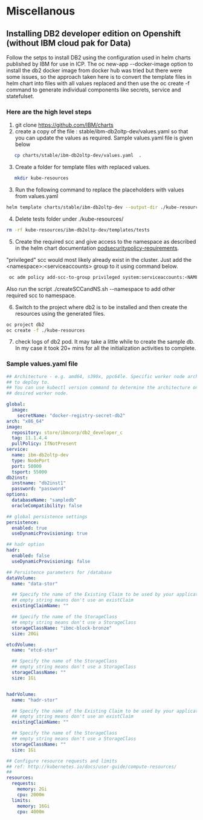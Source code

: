 # Miscellanous
Installing DB2 developer edition on Openshift (without IBM cloud pak for Data)
---


Follow the setps to install DB2 using the configuration used in helm charts published by IBM for use in ICP.
The oc new-app --docker-image option to install the db2 docker image from docker hub was tried but there were some issues, 
so the approach taken here is to convert the template files in helm chart into files with all values replaced and then use
the oc create -f  command to generate individual components like secrets, service and statefulset. 

<!--more-->
### Here are the high level steps
1. git clone https://github.com/IBM/charts
2. create a copy of the file : stable/ibm-db2oltp-dev/values.yaml  so that you can update the values as required. 
   Sample values.yaml file is given below
```bash
   cp charts/stable/ibm-db2oltp-dev/values.yaml  .
```
3. Create a folder for template files with replaced values.
```bash
   mkdir kube-resources
```
3. Run the following command to replace the placeholders with values from values.yaml
```bash
helm template charts/stable/ibm-db2oltp-dev --output-dir ./kube-resources/  --values ./values.yaml  --name db2-release
```
4. Delete tests folder under ./kube-resources/
```bash
rm -rf kube-resources/ibm-db2oltp-dev/templates/tests
```
5. Create the required scc and give access to the namespace as described in the helm chart documentation [podsecuritypolicy-requirements](https://github.com/IBM/charts/tree/master/stable/ibm-db2oltp-dev#podsecuritypolicy-requirements).

"privileged" scc would most likely already exist in the cluster. Just add  the \<namespace\>:\<serviceaccounts\> group to it using 
command below. 

```bash
 oc adm policy add-scc-to-group privileged system:serviceaccounts:<NAMESPACE>
```
Also run the script ./createSCCandNS.sh --namespace <NAMESPACE>  to add other required scc to namespace.

6. Switch to the project where db2 is to be installed  and then create the resources using the generated files.
```bash
oc project db2
oc create -f ./kube-resources
```

7. check logs of db2 pod. It may take a little while to create the sample db. In my case it took 20+ mins for all the 
initialization activities to complete.

### Sample values.yaml file


```yaml
## Architecture - e.g. amd64, s390x, ppc64le. Specific worker node architecture
## to deploy to.
## You can use kubectl version command to determine the architecture on the
## desired worker node.

global:
  image:
    secretName: "docker-registry-secret-db2"
arch: "x86_64"
image:
  repository: store/ibmcorp/db2_developer_c
  tag: 11.1.4.4
  pullPolicy: IfNotPresent
service:
  name: ibm-db2oltp-dev
  type: NodePort
  port: 50000
  tsport: 55000
db2inst:
  instname: "db2inst1"
  password: "password"
options:
  databaseName: "sampledb"
  oracleCompatibility: false

## global persistence settings
persistence:
  enabled: true
  useDynamicProvisioning: true

## hadr option
hadr:
  enabled: false
  useDynamicProvisioning: false

## Persistence parameters for /database
dataVolume:
  name: "data-stor"

  ## Specify the name of the Existing Claim to be used by your application
  ## empty string means don't use an existClaim
  existingClaimName: ""

  ## Specify the name of the StorageClass
  ## empty string means don't use a StorageClass
  storageClassName: "ibmc-block-bronze"
  size: 20Gi

etcdVolume:
  name: "etcd-stor"

  ## Specify the name of the StorageClass
  ## empty string means don't use a StorageClass
  storageClassName: ""
  size: 1Gi


hadrVolume:
  name: "hadr-stor"

  ## Specify the name of the Existing Claim to be used by your application
  ## empty string means don't use an existClaim
  existingClaimName: ""

  ## Specify the name of the StorageClass
  ## empty string means don't use a StorageClass
  storageClassName: ""
  size: 1Gi

## Configure resource requests and limits
## ref: http://kubernetes.io/docs/user-guide/compute-resources/
##
resources:
  requests:
    memory: 2Gi
    cpu: 2000m
  limits:
    memory: 16Gi
    cpu: 4000m
````
